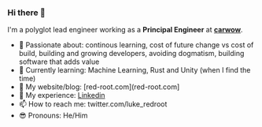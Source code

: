 ### Hi there 👋

I'm a polyglot lead engineer working as a **Principal Engineer** at **[carwow](http://github.com/carwow)**. 

- 🌝  Passionate about: continous learning, cost of future change vs cost of build, building and growing developers, avoiding dogmatism, building software that adds value
- 🚧  Currently learning: Machine Learning, Rust and Unity (when I find the time)
- 📓  My website/blog: [red-root.com](red-root.com]
- 📜  My experience: [Linkedin](https://www.linkedin.com/in/redroot/)
- 📫  How to reach me: twitter.com/luke_redroot
- 😎  Pronouns: He/Him

